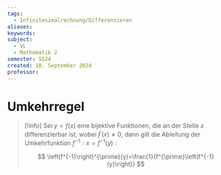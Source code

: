 ```yaml
---
tags:
  - Infinitesimalrechnung/Differenzieren
aliases: 
keywords: 
subject:
  - VL
  - Mathematik 2
semester: SS24
created: 18. September 2024
professor:
---
```

 

# Umkehrregel

> [!info] Sei $y=f(x)$ eine bijektive Funktionen, die an der Stelle $x$ differenzierbar ist, wobei $f^{\prime}(x) \neq 0$, dann gilt die Ableitung der Umkehrfunktion $f^{-1}: x=f^{-1}(y)$ :
>
>$$
> \left(f^{-1}\right)^{\prime}(y)=\frac{1}{f^{\prime}\left(f^{-1}(y)\right)}
> $$